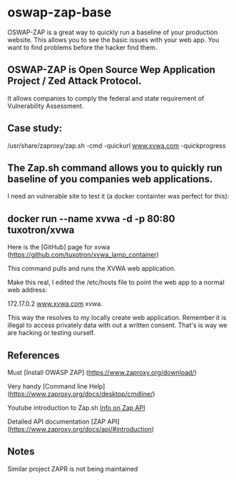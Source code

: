 # oswap-zap-base
OSWAP-ZAP is a great way to quickly run a baseline of your production website.
This allows you to see the basic issues with your web app.
You want to find problems before the hacker find them.

## OSWAP-ZAP is Open Source Wep Application Project / Zed Attack Protocol. 
It allows companies to comply the federal and state requirement of
Vulnerability Assessment. 

## Case study:

/usr/share/zaproxy/zap.sh -cmd -quickurl www.xvwa.com -quickprogress

## The Zap.sh command allows you to quickly run baseline of you companies web applications.

I need an vulnerable site to test it (a docker containter was perfect for this):  

## docker run --name xvwa -d -p 80:80 tuxotron/xvwa

Here is the [GitHub] page for xvwa (https://github.com/tuxotron/xvwa_lamp_container)

This command pulls and runs the XVWA web application.

Make this real, I edited the /etc/hosts file to point the web app to a normal web address:

172.17.0.2 www.xvwa.com xvwa. 

This way the resolves to my locally create web application. Remember it is illegal to access
privately data with out a written consent. That's is way we are hacking or testing ourself.

## References

Must [Install OWASP ZAP] (https://www.zaproxy.org/download/)

Very handy [Command line Help] (https://www.zaproxy.org/docs/desktop/cmdline/)

Youtube introduction to Zap.sh [Info on Zap API](https://youtu.be/3vVnMh6AUkk)

Detailed API documentation [ZAP API] (https://www.zaproxy.org/docs/api/#introduction)

## Notes

Similar project ZAPR is not being maintained
